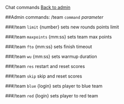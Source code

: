 ﻿Chat commands
[Back to admin](admin_chat.md)<br>

##Admin commands: /team `command` _parameter_

###/team `limit` {number}
    sets new rounds points limit

###/team `maxpoints` {mm:ss}
    sets team max points

###/team `fto` {mm:ss}
    sets finish timeout

###/team `wu` {mm:ss}
    sets warmup duration

###/team `res`
    restart and reset scores

###/team `skip`
    skip and reset scores

###/team `blue` {login}
    sets player to blue team

###/team `red` {login}
    sets player to red team

